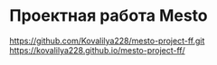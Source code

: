 # Проектная работа Mesto
https://github.com/Kovalilya228/mesto-project-ff.git
https://kovalilya228.github.io/mesto-project-ff/
